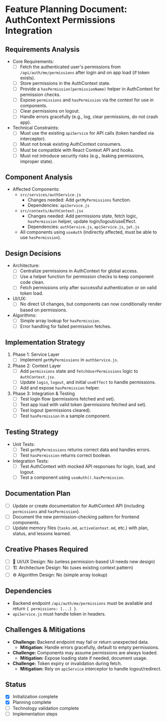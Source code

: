 # Feature Planning Document: AuthContext Permissions Integration

## Requirements Analysis
- Core Requirements:
  - [ ] Fetch the authenticated user's permissions from `/api/auth/me/permissions` after login and on app load (if token exists).
  - [ ] Store permissions in the AuthContext state.
  - [ ] Provide a `hasPermission(permissionName)` helper in AuthContext for permission checks.
  - [ ] Expose `permissions` and `hasPermission` via the context for use in components.
  - [ ] Clear permissions on logout.
  - [ ] Handle errors gracefully (e.g., log, clear permissions, do not crash app).
- Technical Constraints:
  - [ ] Must use the existing `apiService` for API calls (token handled via interceptor).
  - [ ] Must not break existing AuthContext consumers.
  - [ ] Must be compatible with React Context API and hooks.
  - [ ] Must not introduce security risks (e.g., leaking permissions, improper state).

## Component Analysis
- Affected Components:
  - `src/services/authService.js`
    - Changes needed: Add `getMyPermissions` function.
    - Dependencies: `apiService.js`
  - `src/contexts/AuthContext.jsx`
    - Changes needed: Add permissions state, fetch logic, `hasPermission` helper, update login/logout/useEffect.
    - Dependencies: `authService.js`, `apiService.js`, `jwt.js`
  - All components using `useAuth` (indirectly affected, must be able to use `hasPermission`).

## Design Decisions
- Architecture:
  - [ ] Centralize permissions in AuthContext for global access.
  - [ ] Use a helper function for permission checks to keep component code clean.
  - [ ] Fetch permissions only after successful authentication or on valid token load.
- UI/UX:
  - [ ] No direct UI changes, but components can now conditionally render based on permissions.
- Algorithms:
  - [ ] Simple array lookup for `hasPermission`.
  - [ ] Error handling for failed permission fetches.

## Implementation Strategy
1. Phase 1: Service Layer
   - [ ] Implement `getMyPermissions` in `authService.js`.
2. Phase 2: Context Layer
   - [ ] Add `permissions` state and `fetchUserPermissions` logic to `AuthContext.jsx`.
   - [ ] Update `login`, `logout`, and initial `useEffect` to handle permissions.
   - [ ] Add and expose `hasPermission` helper.
3. Phase 3: Integration & Testing
   - [ ] Test login flow (permissions fetched and set).
   - [ ] Test app load with valid token (permissions fetched and set).
   - [ ] Test logout (permissions cleared).
   - [ ] Test `hasPermission` in a sample component.

## Testing Strategy
- Unit Tests:
  - [ ] Test `getMyPermissions` returns correct data and handles errors.
  - [ ] Test `hasPermission` returns correct boolean.
- Integration Tests:
  - [ ] Test AuthContext with mocked API responses for login, load, and logout.
  - [ ] Test a component using `useAuth().hasPermission`.

## Documentation Plan
- [ ] Update or create documentation for AuthContext API (including `permissions` and `hasPermission`).
- [ ] Document the new permission-checking pattern for frontend components.
- [ ] Update memory files (`tasks.md`, `activeContext.md`, etc.) with plan, status, and lessons learned.

## Creative Phases Required
- [ ] 🎨 UI/UX Design: No (unless permission-based UI needs new design)
- [ ] 🏗️ Architecture Design: No (uses existing context pattern)
- [ ] ⚙️ Algorithm Design: No (simple array lookup)

## Dependencies
- Backend endpoint `/api/auth/me/permissions` must be available and return `{ permissions: [...] }`.
- `apiService.js` must handle token in headers.

## Challenges & Mitigations
- **Challenge:** Backend endpoint may fail or return unexpected data.
  - **Mitigation:** Handle errors gracefully, default to empty permissions.
- **Challenge:** Components may assume permissions are always loaded.
  - **Mitigation:** Expose loading state if needed, document usage.
- **Challenge:** Token expiry or invalidation during fetch.
  - **Mitigation:** Rely on `apiService` interceptor to handle logout/redirect.

## Status
- [x] Initialization complete
- [x] Planning complete
- [ ] Technology validation complete
- [ ] Implementation steps 